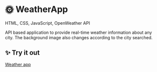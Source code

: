 # 🌞 WeatherApp
HTML, CSS, JavaScript, OpenWeather API

API based application to provide real-time weather information about any city. 
The background image also changes according to the city searched.

## ✨ Try it out
[Weather app](https://rajat-cdev.github.io/javascript-weather-app/)
